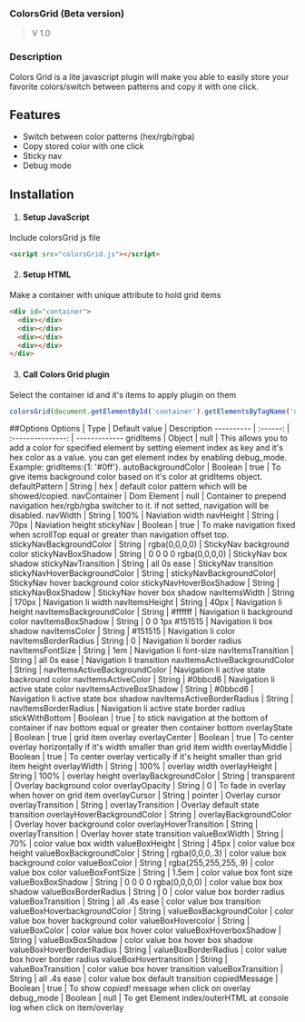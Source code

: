 
### ColorsGrid (Beta version)
  > V 1.0
  
### Description
Colors Grid is a lite javascript plugin will make you able to easily store your favorite colors/switch between patterns and copy it with one click.

## Features
 * Switch between color patterns (hex/rgb/rgba)
 * Copy stored color with one click
 * Sticky nav
 * Debug mode
 
## Installation
  1. #### Setup JavaScript
  Include colorsGrid js file
  ```html
  <script src="colorsGrid.js"></script>
  ```

  2. #### Setup HTML
  Make a container with unique attribute to hold grid items
  ```html
  <div id="container">
    <div></div>
    <div></div>
    <div></div>
    <div></div>
  </div>
  ```

  3. #### Call Colors Grid plugin
  Select the container id and it's items to apply plugin on them
  ```javascript
  colorsGrid(document.getElementById('container').getElementsByTagName('div') , { options });
  ```
  
##Options
 Options   |  Type  |  Default value  |  Description
---------- | :------: | :---------------: | -------------
gridItems  | Object |      null       | This allows you to add a color for specified element by setting element index as key and it's hex color as a value. you can get element index by enabling debug_mode. <br>Example: gridItems:{1: '#0ff'}.
autoBackgroundColor | Boolean | true | To give items background color based on it's color at gridItems object.
defaultPattern | String | hex | default color pattern which will be showed/copied.
navContainer | Dom Element | null | Container to prepend navigation hex/rgb/rgba switcher to it. if not setted, navigation will be disabled.
navWidth | String | 100%  | Naviation width
navHeight | String | 70px | Naviation height
stickyNav | Boolean | true | To make navigation fixed when scrollTop equal or greater than navigation offset top.
stickyNavBackgroundColor | String | rgba(0,0,0,0) | StickyNav background color
stickyNavBoxShadow  | String | 0 0 0 0 rgba(0,0,0,0) | StickyNav box shadow
stickyNavTransition | String | all 0s ease | StickyNav transition
stickyNavHoverBackgroundColor | String | stickyNavBackgroundColor| StickyNav hover background color 
stickyNavHoverBoxShadow | String | stickyNavBoxShadow | StickyNav hover box shadow
navItemsWidth | String | 170px | Navigation li width
navItemsHeight | String | 40px | Navigation li height
navItemsBackgroundColor | String | #ffffff | Navigation li background color
navItemsBoxShadow | String | 0 0 1px #151515 | Navigation li box shadow
navItemsColor | String | #151515 | Navigation li color
navItemsBorderRadius | String | 0 | Navigation li border radius
navItemsFontSize | String | 1em | Navigation li font-size
navItemsTransition | String | all 0s ease | Navigation li transition
navItemsActiveBackgroundColor | String | navItemsActiveBackgroundColor | Navigation li active state backround color
navItemsActiveColor | String | #0bbcd6 | Navigation li active state color
navItemsActiveBoxShadow | String | #0bbcd6 | Navigation li active state box shadow
navItemsActiveBorderRadius | String | navItemsBorderRadius | Navigation li active state border radius
stickWithBottom | Boolean | true | to stick navigation at the bottom of container if nav bottom equal or greater then container bottom
overlayState | Boolean | true | grid item overlay
overlayCenter | Boolean | true | To center overlay horizontally if it's width smaller than grid item width
overlayMiddle | Boolean | true | To center overlay vertically if it's height smaller than grid item height
overlayWidth | String | 100% | overlay width
overlayHeight | String | 100% | overlay height
overlayBackgroundColor | String | transparent | Overlay background color
overlayOpacity | String | 0 | To fade in overlay when hover on grid item
overlayCursor | String | pointer | Overlay cursor
overlayTransition | String | overlayTransition | Overlay default state transition
overlayHoverBackgroundColor | String | overlayBackgroundColor | Overlay hover background color
overlayHoverTransition | String | overlayTransition | Overlay hover state transition
valueBoxWidth | String | 70% | color value box width
valueBoxHeight | String | 45px | color value box height
valueBoxBackgroundColor | String | rgba(0,0,0,.3) | color value box background color
valueBoxColor | String | rgba(255,255,255,.9) | color value box color
valueBoxFontSize | String | 1.5em | color value box font size
valueBoxBoxShadow | String | 0 0 0 0 rgba(0,0,0,0) | color value box box shadow
valueBoxBorderRadius | String | 0 | color value box border radius
valueBoxTransition | String | all .4s ease | color value box transition
valueBoxHoverbackgroundColor | String | valueBoxBackgroundColor | color value box hover background color
valueBoxHovercolor | String | valueBoxColor | color value box hover color
valueBoxHoverboxShadow | String | valueBoxBoxShadow | color value box hover box shadow
valueBoxHoverBorderRadius | String | valueBoxBorderRadius | color value box hover border radius
valueBoxHovertransition | String | valueBoxTransition | color value box hover transition
valueBoxTransition | String | all .4s ease | color value box default transition
copiedMessage | Boolean | true | To show *copied!* message when click on overlay
debug_mode | Boolean | null | To get Element index/outerHTML at console log when click on item/overlay

  
